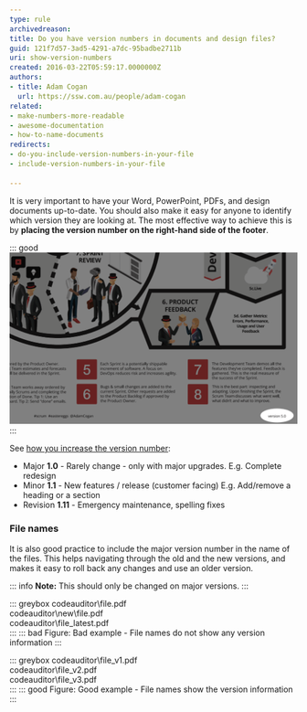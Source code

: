 ```yaml
---
type: rule
archivedreason: 
title: Do you have version numbers in documents and design files?
guid: 121f7d57-3ad5-4291-a7dc-95badbe2711b
uri: show-version-numbers
created: 2016-03-22T05:59:17.0000000Z
authors:
- title: Adam Cogan
  url: https://ssw.com.au/people/adam-cogan
related:
- make-numbers-more-readable
- awesome-documentation
- how-to-name-documents
redirects:
- do-you-include-version-numbers-in-your-file
- include-version-numbers-in-your-file

---
```


It is very important to have your Word, PowerPoint, PDFs, and design documents up-to-date. You should also make it easy for anyone to identify which version they are looking at. The most effective way to achieve this is by **placing the version number on the right-hand side of the footer**.

<!--endintro-->

::: good
![Figure: Good example - Version number on the RHS of a design document](scrum-image-version-number.png)
:::

See [how you increase the version number](/semantic-versioning):

* Major **1.0** - Rarely change - only with major upgrades. E.g. Complete redesign
* Minor **1.1** - New features / release (customer facing) E.g. Add/remove a heading or a section
* Revision **1.11** - Emergency maintenance, spelling fixes

### File names

It is also good practice to include the major version number in the name of the files. This helps navigating through the old and the new versions, and makes it easy to roll back any changes and use an older version. 

::: info
**Note:** This should only be changed on major versions.
:::

::: greybox
codeauditor\file.pdf   
codeauditor\new\file.pdf   
codeauditor\file_latest.pdf    
:::
::: bad
Figure: Bad example - File names do not show any version information
:::

::: greybox
codeauditor\file_v1.pdf   
codeauditor\file_v2.pdf   
codeauditor\file_v3.pdf   
:::
::: good
Figure: Good example - File names show the version information  
:::